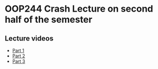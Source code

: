 # OOP244 Crash Lecture on second half of the semester
## Lecture videos
- [Part 1](https://recordings.rna2.blindsidenetworks.com/senecacollege/4efc984b2063f2bc947b37ffa59295801e47912c-1624973752062/capture/)
- [Part 2](https://recordings.rna2.blindsidenetworks.com/senecacollege/4efc984b2063f2bc947b37ffa59295801e47912c-1624986006683/capture/)
- [Part 3](https://recordings.rna2.blindsidenetworks.com/senecacollege/4efc984b2063f2bc947b37ffa59295801e47912c-1624994331755/capture/)
